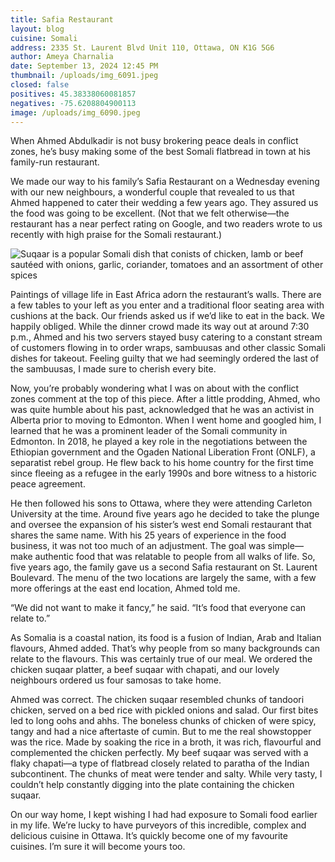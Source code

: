 ```yaml
---
title: Safia Restaurant
layout: blog
cuisine: Somali
address: 2335 St. Laurent Blvd Unit 110, Ottawa, ON K1G 5G6
author: Ameya Charnalia
date: September 13, 2024 12:45 PM
thumbnail: /uploads/img_6091.jpeg
closed: false
positives: 45.38338060081857
negatives: -75.6208804900113
image: /uploads/img_6090.jpeg
---
```

When Ahmed Abdulkadir is not busy brokering peace deals in conflict zones, he’s busy making some of the best Somali flatbread in town at his family-run restaurant.

We made our way to his family’s Safia Restaurant on a Wednesday evening with our new neighbours, a wonderful couple that revealed to us that Ahmed happened to cater their wedding a few years ago. They assured us the food was going to be excellent. (Not that we felt otherwise—the restaurant has a near perfect rating on Google, and two readers wrote to us recently with high praise for the Somali restaurant.)

![Suqaar is a popular Somali dish that conists of chicken, lamb or beef sautéed with onions, garlic, coriander, tomatoes and an assortment of other spices](/uploads/img_6091.jpeg "Safia Restaurant chicken suqaar")

Paintings of village life in East Africa adorn the restaurant’s walls. There are a few tables to your left as you enter and a traditional floor seating area with cushions at the back. Our friends asked us if we’d like to eat in the back. We happily obliged. While the dinner crowd made its way out at around 7:30 p.m., Ahmed and his two servers stayed busy catering to a constant stream of customers flowing in to order wraps, sambuusas and other classic Somali dishes for takeout. Feeling guilty that we had seemingly ordered the last of the sambuusas, I made sure to cherish every bite.

Now, you’re probably wondering what I was on about with the conflict zones comment at the top of this piece. After a little prodding, Ahmed, who was quite humble about his past, acknowledged that he was an activist in Alberta prior to moving to Edmonton. When I went home and googled him, I learned that he was a prominent leader of the Somali community in Edmonton. In 2018, he played a key role in the negotiations between the Ethiopian government and the Ogaden National Liberation Front (ONLF), a separatist rebel group. He flew back to his home country for the first time since fleeing as a refugee in the early 1990s and bore witness to a historic peace agreement.

He then followed his sons to Ottawa, where they were attending Carleton University at the time. Around five years ago he decided to take the plunge and oversee the expansion of his sister’s west end Somali restaurant that shares the same name. With his 25 years of experience in the food business, it was not too much of an adjustment. The goal was simple—make authentic food that was relatable to people from all walks of life. So, five years ago, the family gave us a second Safia restaurant on St. Laurent Boulevard. The menu of the two locations are largely the same, with a few more offerings at the east end location, Ahmed told me.

“We did not want to make it fancy,” he said. “It’s food that everyone can relate to.”

As Somalia is a coastal nation, its food is a fusion of Indian, Arab and Italian flavours, Ahmed added. That’s why people from so many backgrounds can relate to the flavours. This was certainly true of our meal. We ordered the chicken suqaar platter, a beef suqaar with chapati, and our lovely neighbours ordered us four samosas to take home.

Ahmed was correct. The chicken suqaar resembled chunks of tandoori chicken, served on a bed rice with pickled onions and salad. Our first bites led to long oohs and ahhs. The boneless chunks of chicken of were spicy, tangy and had a nice aftertaste of cumin. But to me the real showstopper was the rice. Made by soaking the rice in a broth, it was rich, flavourful and complemented the chicken perfectly. My beef suqaar was served with a flaky chapati—a type of flatbread closely related to paratha of the Indian subcontinent. The chunks of meat were tender and salty. While very tasty, I couldn’t help constantly digging into the plate containing the chicken suqaar. 

On our way home, I kept wishing I had had exposure to Somali food earlier in my life. We’re lucky to have purveyors of this incredible, complex and delicious cuisine in Ottawa. It’s quickly become one of my favourite cuisines. I’m sure it will become yours too.